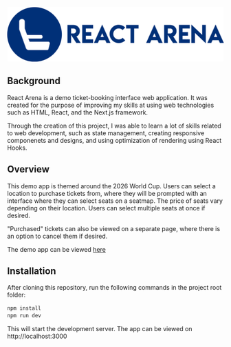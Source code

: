 ![](/public/logo.svg)

## Background
React Arena is a demo ticket-booking interface web application. It was created for the purpose of improving my skills at using web technologies such as HTML, React, and the Next.js framework.

Through the creation of this project, I was able to learn a lot of skills related to web development, such as state management, creating responsive componenets and designs, and using optimization of rendering using React Hooks.

## Overview
This demo app is themed around the 2026 World Cup. Users can select a location to purchase tickets from, where they will be prompted with an interface where they can select seats on a seatmap. The price of seats vary depending on their location. Users can select multiple seats at once if desired.

"Purchased" tickets can also be viewed on a separate page, where there is an option to cancel them if desired.

The demo app can be viewed [here](https://arena.marufdev.me/)

## Installation
After cloning this repository, run the following commands in the project root folder:

```sh
npm install
npm run dev
```

This will start the development server. The app can be viewed on http://localhost:3000
